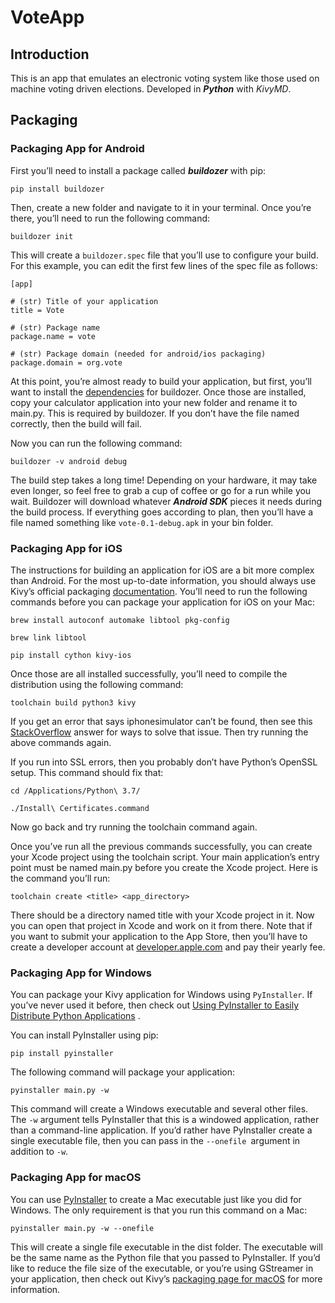 # VoteApp

## Introduction

This is an app that emulates an electronic voting system like those used on machine voting driven elections.
Developed in ***Python*** with *KivyMD*.

## Packaging

### Packaging App for Android

First you’ll need to install a package called ***buildozer*** with pip:
```
pip install buildozer
```

Then, create a new folder and navigate to it in your terminal. Once you’re there, you’ll need to run the following command:
```
buildozer init
```

This will create a `buildozer.spec` file that you’ll use to configure your build. For this example, you can edit the first few lines of the spec file as follows:
```
[app]

# (str) Title of your application
title = Vote

# (str) Package name
package.name = vote

# (str) Package domain (needed for android/ios packaging)
package.domain = org.vote
```

At this point, you’re almost ready to build your application, but first, you’ll want to install the [dependencies](https://buildozer.readthedocs.io/en/latest/installation.html#targeting-android) for buildozer. Once those are installed, copy your calculator application into your new folder and rename it to main.py. This is required by buildozer. If you don’t have the file named correctly, then the build will fail.

Now you can run the following command:

```
buildozer -v android debug
```

The build step takes a long time! Depending on your hardware, it may take even longer, so feel free to grab a cup of coffee or go for a run while you wait. Buildozer will download whatever ***Android SDK*** pieces it needs during the build process. If everything goes according to plan, then you’ll have a file named something like `vote-0.1-debug.apk` in your bin folder.


### Packaging App for iOS


The instructions for building an application for iOS are a bit more complex than Android. For the most up-to-date information, you should always use Kivy’s official packaging [documentation](https://kivy.org/doc/stable/guide/packaging-ios.html). You’ll need to run the following commands before you can package your application for iOS on your Mac:

```
brew install autoconf automake libtool pkg-config
```

```
brew link libtool
```

```
pip install cython kivy-ios
```

Once those are all installed successfully, you’ll need to compile the distribution using the following command:

```
toolchain build python3 kivy
```

If you get an error that says iphonesimulator can’t be found, then see this [StackOverflow](https://stackoverflow.com/questions/39564420/i-get-xcrun-error-sdk-iphonesimulator-cannot-be-located-when-running-the-t) answer for ways to solve that issue. Then try running the above commands again.

If you run into SSL errors, then you probably don’t have Python’s OpenSSL setup. This command should fix that:

```
cd /Applications/Python\ 3.7/
```

```
./Install\ Certificates.command
```

Now go back and try running the toolchain command again.

Once you’ve run all the previous commands successfully, you can create your Xcode project using the toolchain script. Your main application’s entry point must be named main.py before you create the Xcode project. Here is the command you’ll run:

```
toolchain create <title> <app_directory>
```

There should be a directory named title with your Xcode project in it. Now you can open that project in Xcode and work on it from there. Note that if you want to submit your application to the App Store, then you’ll have to create a developer account at [developer.apple.com](https://developer.apple.com/) and pay their yearly fee.


### Packaging App for Windows


You can package your Kivy application for Windows using `PyInstaller`. If you’ve never used it before, then check out [Using PyInstaller to Easily Distribute Python Applications](https://realpython.com/pyinstaller-python/) .

You can install PyInstaller using pip:

```
pip install pyinstaller
```

The following command will package your application:

```
pyinstaller main.py -w
```

This command will create a Windows executable and several other files. The `-w` argument tells PyInstaller that this is a windowed application, rather than a command-line application. If you’d rather have PyInstaller create a single executable file, then you can pass in the `--onefile `argument in addition to `-w`.


### Packaging App for macOS


You can use [PyInstaller](https://www.pyinstaller.org/) to create a Mac executable just like you did for Windows. The only requirement is that you run this command on a Mac:

```
pyinstaller main.py -w --onefile
```

This will create a single file executable in the dist folder. The executable will be the same name as the Python file that you passed to PyInstaller. If you’d like to reduce the file size of the executable, or you’re using GStreamer in your application, then check out Kivy’s [packaging page for macOS](https://kivy.org/doc/stable/guide/packaging-osx.html) for more information.


